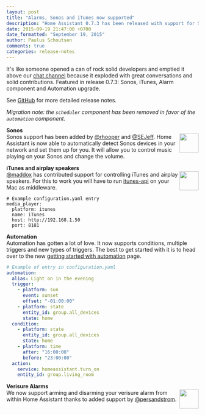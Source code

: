 ```yaml
---
layout: post
title: "Alarms, Sonos and iTunes now supported"
description: "Home Assistant 0.7.3 has been released with support for Sonos, iTunes and improved ."
date: 2015-09-19 21:47:00 +0700
date_formatted: "September 19, 2015"
author: Paulus Schoutsen
comments: true
categories: release-notes
---
```


It's like someone opened a can of rock solid developers and emptied it above our
[chat channel](https://gitter.im/balloob/home-assistant) because it exploded with
great conversations and solid contributions. Featured in release 0.7.3: Sonos, iTunes, Alarm component and Automation upgrade.

See [GitHub](https://github.com/balloob/home-assistant/releases/tag/0.7.3) for more detailed release notes.

_Migration note: the `scheduler` component has been removed in favor of the `automation` component._

__Sonos__<br>
<img src='/images/supported_brands/sonos.png' style='border:none; box-shadow: none; float: right;' height='50' />
Sonos support has been added by [@rhooper](https://github.com/rhooper) and [@SEJeff](https://github.com/SEJeff). Home Assistant is now able to automatically
detect Sonos devices in your network and set them up for you. It will allow you to control music
playing on your Sonos and change the volume.

__iTunes and airplay speakers__<br>
<img src='/images/supported_brands/itunes.png' style='border:none; box-shadow: none; float: right;' height='50' />
[@maddox](https://github.com/maddox) has contributed support for controlling iTunes and airplay speakers. For this to work you will
have to run [itunes-api](https://github.com/maddox/itunes-api) on your Mac as middleware.

```
# Example configuration.yaml entry
media_player:
  platform: itunes
  name: iTunes
  host: http://192.168.1.50
  port: 8181
```

<!--more-->

__Automation__<br>
Automation has gotten a lot of love. It now supports conditions, multiple triggers and new types of
triggers. The best to get started with it is to head over to the new
[getting started with automation](/getting-started/automation.html) page.

```yaml
# Example of entry in configuration.yaml
automation:
  alias: Light on in the evening
  trigger:
    - platform: sun
      event: sunset
      offset: "-01:00:00"
    - platform: state
      entity_id: group.all_devices
      state: home
  condition:
    - platform: state
      entity_id: group.all_devices
      state: home
    - platform: time
      after: "16:00:00"
      before: "23:00:00"
  action:
    service: homeassistant.turn_on
    entity_id: group.living_room
```

__Verisure Alarms__<br>
<img src='/images/supported_brands/verisure.png' style='border:none; box-shadow: none; float: right;' height='50' />
We now support arming and disarming your verisure alarm from within Home Assistant thanks to added
support by [@persandstrom](https://github.com/persandstrom).

